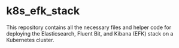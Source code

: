 # k8s_efk_stack
This repository contains all the necessary files and helper code for deploying the Elasticsearch, Fluent Bit, and Kibana (EFK) stack on a Kubernetes cluster.

